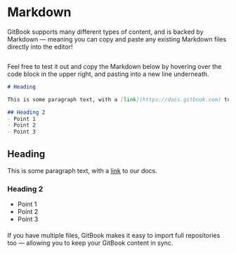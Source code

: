 # Markdown

GitBook supports many different types of content, and is backed by Markdown — meaning you can copy and paste any existing Markdown files directly into the editor!

<figure><img src="https://gitbookio.github.io/onboarding-template-images/markdown-hero.png" alt=""><figcaption></figcaption></figure>

Feel free to test it out and copy the Markdown below by hovering over the code block in the upper right, and pasting into a new line underneath.

```markdown
# Heading

This is some paragraph text, with a [link](https://docs.gitbook.com) to our docs. 

## Heading 2
- Point 1
- Point 2
- Point 3
```

## Heading

This is some paragraph text, with a [link](https://docs.gitbook.com) to our docs.

### Heading 2

* Point 1
* Point 2
* Point 3

####

If you have multiple files, GitBook makes it easy to import full repositories too — allowing you to keep your GitBook content in sync.
